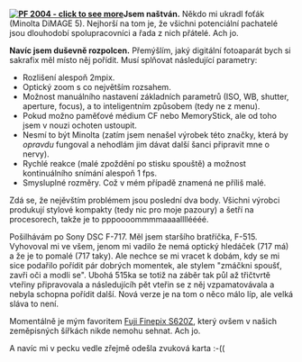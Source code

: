 <!-- dcterms:identifier = riderweblog#112 -->
<!-- dcterms:title = Jsem naštván a duševně rozpolcen: jaký foťák si pořídit? -->
<!-- np9:categoryId = 2 -->
<!-- x4w:category = Lidé a jiná zvěř -->
<!-- np9:authorId = 1 -->
<!-- np9:authorEmail = michal.valasek@altairis.cz -->
<!-- dcterms:creator = Michal Altair Valášek -->
<!-- dcterms:created = 2003-12-19T03:52:38+01:00 -->
<!-- dcterms:date = 2003-12-19T03:52:38+01:00 -->

[**![PF 2004 - click to see more](http://www.rider.cz/pf2k4/pf2004teaser.gif)**](http://www.rider.cz/pf2k4/)**Jsem naštván.** Někdo mi ukradl foťák (Minolta DiMAGE 5). Nejhorší na tom je, že všichni potenciální pachatelé jsou dlouhodobí spolupracovníci a řada z nich přátelé. Ach jo.

**Navíc jsem duševně rozpolcen.** Přemýšlím, jaký digitální fotoaparát bych si sakrafix měl místo něj pořídit. Musí splňovat následující parametry:

*   Rozlišení alespoň 2mpix.
*   Optický zoom s co největším rozsahem.
*   Možnost manuálního nastavení základních parametrů (ISO, WB, shutter, aperture, focus), a to inteligentním způsobem (tedy ne z menu).
*   Pokud možno paměťové médium CF nebo MemoryStick, ale od toho jsem v nouzi ochoten ustoupit.
*   Nesmí to být Minolta (zatím jsem nenašel výrobek této značky, která by *opravdu* fungoval a nehodlám jim dávat další šanci připravit mne o nervy).
*   Rychlé reakce (malé zpoždění po stisku spouště) a možnost kontinuálního snímání alespoň 1 fps.
*   Smysluplné rozměry. Což v mém případě znamená ne příliš malé.

Zdá se, že nejěvštím problémem jsou poslední dva body. Všichni výrobci produkují stylové kompakty (tedy nic pro moje pazoury) a šetří na procesorech, takže je to pppoooommmmaaaalllléééé.

Pošilhávám po Sony DSC F-717. Měl jsem staršího bratříčka, F-515. Vyhovoval mi ve všem, jenom mi vadilo že nemá optický hledáček (717 má) a že je to pomalé (717 taky). Ale nechce se mi vracet k dobám, kdy se mi sice podařilo pořídit pár dobrých momentek, ale stylem "zmáčkni spoušť, zavři oči a modli se". Ubohá 515ka se totiž na záběr tak půl až třičtvrtě vteřiny připravovala a následujícíh pět vteřin se z něj vzpamatovávala a nebyla schopna pořídit další. Nová verze je na tom o něco málo líp, ale velká sláva to není.

Momentálně je mým favoritem [Fuji Finepix S620Z](http://www.dpreview.com/reviews/specs/Fujifilm/fuji_finepixs602z.asp), který ovšem v našich zeměpisných šířkách nikde nemohu sehnat. Ach jo.

A navíc mi v pecku vedle zřejmě odešla zvuková karta :-((
